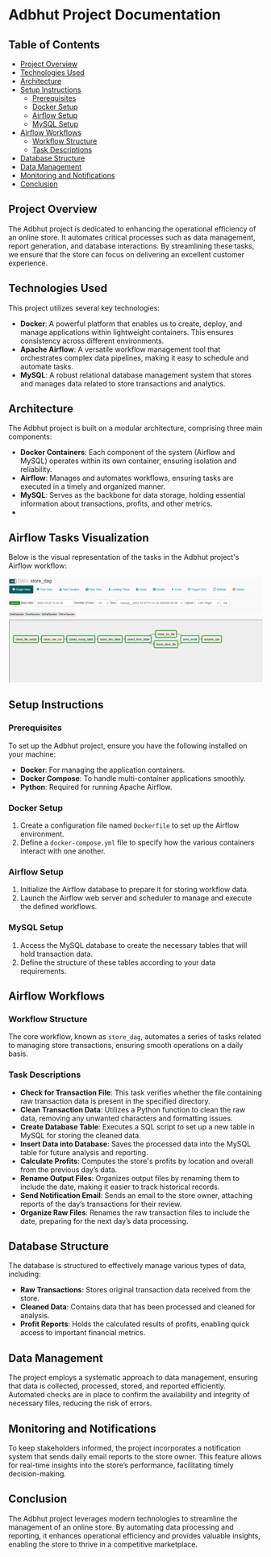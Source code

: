 # Adbhut Project Documentation

## Table of Contents
- [Project Overview](#project-overview)
- [Technologies Used](#technologies-used)
- [Architecture](#architecture)
- [Setup Instructions](#setup-instructions)
  - [Prerequisites](#prerequisites)
  - [Docker Setup](#docker-setup)
  - [Airflow Setup](#airflow-setup)
  - [MySQL Setup](#mysql-setup)
- [Airflow Workflows](#airflow-workflows)
  - [Workflow Structure](#workflow-structure)
  - [Task Descriptions](#task-descriptions)
- [Database Structure](#database-structure)
- [Data Management](#data-management)
- [Monitoring and Notifications](#monitoring-and-notifications)
- [Conclusion](#conclusion)

## Project Overview
The Adbhut project is dedicated to enhancing the operational efficiency of an online store. It automates critical processes such as data management, report generation, and database interactions. By streamlining these tasks, we ensure that the store can focus on delivering an excellent customer experience.

## Technologies Used
This project utilizes several key technologies:
- **Docker**: A powerful platform that enables us to create, deploy, and manage applications within lightweight containers. This ensures consistency across different environments.
- **Apache Airflow**: A versatile workflow management tool that orchestrates complex data pipelines, making it easy to schedule and automate tasks.
- **MySQL**: A robust relational database management system that stores and manages data related to store transactions and analytics.

## Architecture
The Adbhut project is built on a modular architecture, comprising three main components:
- **Docker Containers**: Each component of the system (Airflow and MySQL) operates within its own container, ensuring isolation and reliability.
- **Airflow**: Manages and automates workflows, ensuring tasks are executed in a timely and organized manner.
- **MySQL**: Serves as the backbone for data storage, holding essential information about transactions, profits, and other metrics.
- 
## Airflow Tasks Visualization
Below is the visual representation of the tasks in the Adbhut project's Airflow workflow:

![Airflow DAG](airflow_task.png)  <!-- Update the filename as necessary -->

## Setup Instructions

### Prerequisites
To set up the Adbhut project, ensure you have the following installed on your machine:
- **Docker**: For managing the application containers.
- **Docker Compose**: To handle multi-container applications smoothly.
- **Python**: Required for running Apache Airflow.

### Docker Setup
1. Create a configuration file named `Dockerfile` to set up the Airflow environment.
2. Define a `docker-compose.yml` file to specify how the various containers interact with one another.

### Airflow Setup
1. Initialize the Airflow database to prepare it for storing workflow data.
2. Launch the Airflow web server and scheduler to manage and execute the defined workflows.

### MySQL Setup
1. Access the MySQL database to create the necessary tables that will hold transaction data.
2. Define the structure of these tables according to your data requirements.

## Airflow Workflows

### Workflow Structure
The core workflow, known as `store_dag`, automates a series of tasks related to managing store transactions, ensuring smooth operations on a daily basis.

### Task Descriptions
- **Check for Transaction File**: This task verifies whether the file containing raw transaction data is present in the specified directory.
- **Clean Transaction Data**: Utilizes a Python function to clean the raw data, removing any unwanted characters and formatting issues.
- **Create Database Table**: Executes a SQL script to set up a new table in MySQL for storing the cleaned data.
- **Insert Data into Database**: Saves the processed data into the MySQL table for future analysis and reporting.
- **Calculate Profits**: Computes the store's profits by location and overall from the previous day’s data.
- **Rename Output Files**: Organizes output files by renaming them to include the date, making it easier to track historical records.
- **Send Notification Email**: Sends an email to the store owner, attaching reports of the day’s transactions for their review.
- **Organize Raw Files**: Renames the raw transaction files to include the date, preparing for the next day’s data processing.

## Database Structure
The database is structured to effectively manage various types of data, including:
- **Raw Transactions**: Stores original transaction data received from the store.
- **Cleaned Data**: Contains data that has been processed and cleaned for analysis.
- **Profit Reports**: Holds the calculated results of profits, enabling quick access to important financial metrics.

## Data Management
The project employs a systematic approach to data management, ensuring that data is collected, processed, stored, and reported efficiently. Automated checks are in place to confirm the availability and integrity of necessary files, reducing the risk of errors.

## Monitoring and Notifications
To keep stakeholders informed, the project incorporates a notification system that sends daily email reports to the store owner. This feature allows for real-time insights into the store’s performance, facilitating timely decision-making.

## Conclusion
The Adbhut project leverages modern technologies to streamline the management of an online store. By automating data processing and reporting, it enhances operational efficiency and provides valuable insights, enabling the store to thrive in a competitive marketplace.
